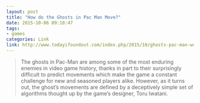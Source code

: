 ```yaml
---
layout: post
title: "How do the Ghosts in Pac Man Move?"
date: 2015-10-06 09:10:47
tags:
- games
categories: Link
link: http://www.todayifoundout.com/index.php/2015/10/ghosts-pac-man-work/
---
```


> The ghosts in Pac-Man are among some of the most enduring enemies in video game history, thanks in part to their surprisingly difficult to predict movements which make the game a constant challenge for new and seasoned players alike. However, as it turns out, the ghost’s movements are defined by a deceptively simple set of algorithms thought up by the game’s designer, Toru Iwatani.